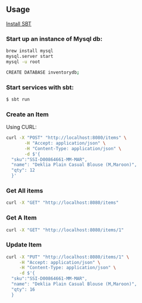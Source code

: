 
## Usage

[Install SBT](https://www.scala-sbt.org/)

### Start up an instance of Mysql db:

```sh
brew install mysql
mysql.server start
mysql -u root

CREATE DATABASE inventorydb;
```


### Start services with sbt:

```sh
$ sbt run
```


### Create an Item

Using CURL:

```sh
curl -X "POST" "http://localhost:8080/items" \
       -H "Accept: application/json" \
       -H "Content-Type: application/json" \
       -d $'{
  "sku":"SSI-D00864661-MM-MAR",
  "name": "Deklia Plain Casual Blouse (M,Maroon)",
  "qty": 12
  }'
```

### Get All items


```sh
curl -X "GET" "http://localhost:8080/items"
```

### Get A Item

```sh
curl -X "GET" "http://localhost:8080/items/1"
```

### Update Item



```sh
curl -X "PUT" "http://localhost:8080/items/1" \
     -H "Accept: application/json" \
     -H "Content-Type: application/json" \
     -d $'{
  "sku":"SSI-D00864661-MM-MAR",
  "name": "Deklia Plain Casual Blouse (M,Maroon)",
  "qty": 16
  }
```

